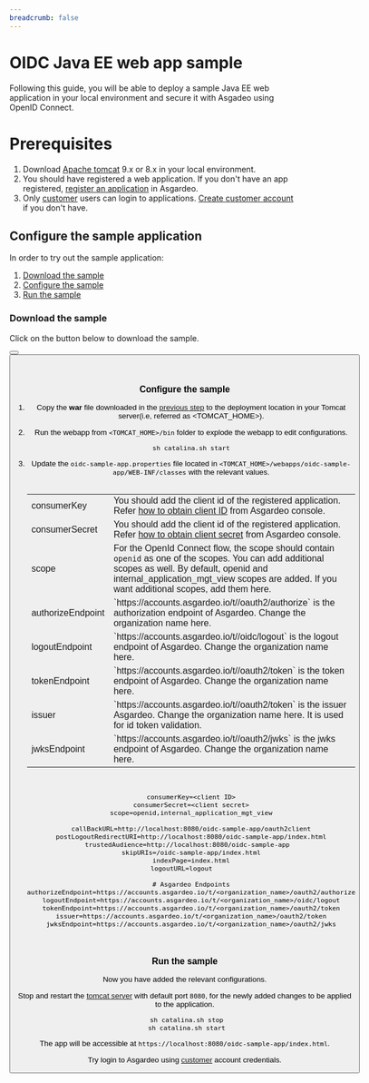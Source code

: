 ```yaml
---
breadcrumb: false
---
```


# OIDC Java EE web app sample

Following this guide, you will be able to deploy a sample Java EE web application in your local environment and secure it with Asgadeo using OpenID Connect.

# Prerequisites
1. Download [Apache tomcat](https://tomcat.apache.org/tomcat-9.0-doc/) 9.x or 8.x in your local environment.
2. You should have registered a web application. If you don't have an app registered, <a href ="/guides/applications/web-app/oidc/register-app">register an application</a> in Asgardeo.
3. Only <a href="/guides/user-management/">customer</a> users can login to applications. <a href ="/guides/user-management/manage-customer-accounts/#create-customer-user">Create customer account</a> if you don't have.

## Configure the sample application
In order to try out the sample application:
1. [Download the sample](#download-the-sample)
2. [Configure the sample](#configure-the-sample)
3. [Run the sample](#run-the-sample)

### Download the sample

Click on the button below to download the sample.

<Button 
    buttonType='grey-outlined-icon'
    displayType='inline-button'
    buttonText='Download Sample'
    startIconPath='images/technologies/java-logo.svg'
    endIconPath='icons/downloadIcon.svg'
    externalLink='https://github.com/asgardeo/asgardeo-tomcat-oidc-agent/releases/latest/download/oidc-sample-app.war'
    v-bind:openInNewTab='true'
/>
<Button 
    buttonType='grey-outlined-icon'
    displayType='inline-button'
    buttonText='View source'
    endIconPath='images/technologies/github-logo.svg'
    externalLink='https://github.com/asgardeo/asgardeo-tomcat-oidc-agent/tree/master/io.asgardeo.tomcat.oidc.sample'
    v-bind:openInNewTab='true'
/>

<br>

### Configure the sample

1. Copy the **war** file downloaded in the [previous step](#download-the-sample) to the deployment location in your Tomcat server(i.e, referred as <TOMCAT_HOME>).
2. Run the webapp from `<TOMCAT_HOME>/bin` folder to explode the webapp to edit configurations. 
    ```shell script
   sh catalina.sh start
   ```
3. Update the `oidc-sample-app.properties` file located in `<TOMCAT_HOME>/webapps/oidc-sample-app/WEB-INF/classes` with the relevant values.    
     <br>
     <table>
      <tr>
          <td>consumerKey</td>
          <td>You should add the client id of the registered application. Refer <a href = "/guides/applications/web-app/oidc/configure-login/#obtain-client-id-and-client-secret">how to obtain client ID</a> from Asgardeo console.</td>
      </tr>
      <tr>
        <td>consumerSecret</td>
        <td>You should add the client id of the registered application. Refer <a href = "/guides/applications/web-app/oidc/configure-login/#obtain-client-id-and-client-secret">how to obtain client secret</a> from Asgardeo console.</td>
      </tr>
      <tr>
        <td>scope</td>
        <td>For the OpenId Connect flow, the scope should contain <code>openid</code> as one of the scopes. You can add additional scopes as well. By default,  openid and internal_application_mgt_view scopes are added. If you want additional scopes, add them here.</td>
      </tr>
      <tr>
        <td>authorizeEndpoint</td>
        <td>`https://accounts.asgardeo.io/t/<organization_name>/oauth2/authorize` is the authorization endpoint of Asgardeo. Change the organization name here.</td>
      </tr>
      <tr>
          <td>logoutEndpoint</td>
          <td>`https://accounts.asgardeo.io/t/<organization_name>/oidc/logout` is the logout endpoint of Asgardeo. Change the organization name here.</td>
      </tr>
      <tr>
          <td>tokenEndpoint</td>
          <td>`https://accounts.asgardeo.io/t/<organization_name>/oauth2/token` is the token endpoint of Asgardeo. Change the organization name here.</td>
      </tr>
      <tr>
        <td>issuer</td>
        <td>`https://accounts.asgardeo.io/t/<organization_name>/oauth2/token` is the issuer Asgardeo. Change the organization name here. It is used for id token validation.</td>
      </tr>
      <tr>
        <td>jwksEndpoint</td>
        <td>`https://accounts.asgardeo.io/t/<organization_name>/oauth2/jwks` is the jwks endpoint of Asgardeo. Change the organization name here.</td>
    </tr>
    </table>
     
     <br>
     
      ``` 
      consumerKey=<client ID>
      consumerSecret=<client secret>
      scope=openid,internal_application_mgt_view
   
      callBackURL=http://localhost:8080/oidc-sample-app/oauth2client
      postLogoutRedirectURI=http://localhost:8080/oidc-sample-app/index.html
      trustedAudience=http://localhost:8080/oidc-sample-app  
      skipURIs=/oidc-sample-app/index.html
      indexPage=index.html
      logoutURL=logout     
   
      # Asgardeo Endpoints
      authorizeEndpoint=https://accounts.asgardeo.io/t/<organization_name>/oauth2/authorize
      logoutEndpoint=https://accounts.asgardeo.io/t/<organization_name>/oidc/logout
      tokenEndpoint=https://accounts.asgardeo.io/t/<organization_name>/oauth2/token
      issuer=https://accounts.asgardeo.io/t/<organization_name>/oauth2/token
      jwksEndpoint=https://accounts.asgardeo.io/t/<organization_name>/oauth2/jwks
      ```

<br>

### Run the sample

Now you have added the relevant configurations.

Stop and restart the [tomcat server](https://tomcat.apache.org/tomcat-9.0-doc/setup.html) with default port `8080`, for the newly added changes to be applied to the application.

  ```shell script
   sh catalina.sh stop
   sh catalina.sh start
   ```

The app will be accessible at `https://localhost:8080/oidc-sample-app/index.html`.

Try login to Asgardeo using <a href="/guides/user-management/">customer</a> account credentials.
